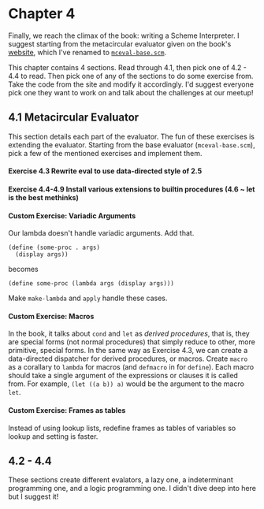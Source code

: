 # Chapter 4

Finally, we reach the climax of the book: writing a Scheme Interpreter. I suggest starting from the metacircular evaluator given on the book's [website](http://mitpress.mit.edu/sicp/code/index.html), which I've renamed to [`mceval-base.scm`](https://github.com/yanatan16/sicp-club/blob/master/ch4/mceval-base.scm).

This chapter contains 4 sections. Read through 4.1, then pick one of 4.2 - 4.4 to read. Then pick one of any of the sections to do some exercise from. Take the code from the site and modify it accordingly. I'd suggest everyone pick one they want to work on and talk about the challenges at our meetup!

## 4.1 Metacircular Evaluator

This section details each part of the evaluator. The fun of these exercises is extending the evaluator. Starting from the base evaluator (`mceval-base.scm`), pick a few of the mentioned exercises and implement them.

#### Exercise 4.3 Rewrite eval to use data-directed style of 2.5
#### Exercise 4.4-4.9 Install various extensions to builtin procedures (4.6 ~ let is the best methinks)

#### Custom Exercise: Variadic Arguments

Our lambda doesn't handle variadic arguments. Add that.

```
(define (some-proc . args)
  (display args))
```

becomes

```
(define some-proc (lambda args (display args)))
```

Make `make-lambda` and `apply` handle these cases.

#### Custom Exercise: Macros

In the book, it talks about `cond` and `let` as _derived procedures_, that is, they are special forms (not normal procedures) that simply reduce to other, more primitive, special forms. In the same way as Exercise 4.3, we can create a data-directed dispatcher for derived procedures, or macros. Create `macro` as a corallary to `lambda` for macros (and `defmacro` in for `define`). Each macro should take a single argument of the expressions or clauses it is called from. For example, `(let ((a b)) a)` would be the argument to the macro `let`.

#### Custom Exercise: Frames as tables

Instead of using lookup lists, redefine frames as tables of variables so lookup and setting is faster.

## 4.2 - 4.4

These sections create different evalators, a lazy one, a indeterminant programming one, and a logic programming one. I didn't dive deep into here but I suggest it!